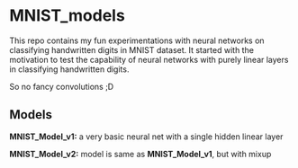 # MNIST_models
This repo contains my fun experimentations with neural networks on classifying handwritten digits in MNIST dataset. It started with the motivation to test the capability of neural networks with purely linear layers in classifying handwritten digits. 

So no fancy convolutions ;D

## Models
__MNIST_Model_v1:__ a very basic neural net with a single hidden linear layer

__MNIST_Model_v2:__ model is same as __MNIST_Model_v1__, but with mixup
